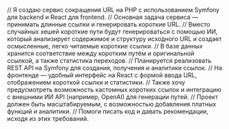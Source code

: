 // Я создаю сервис сокращения URL на PHP с использованием Symfony для backend и React для frontend.
// Основная задача сервиса — принимать длинные ссылки и генерировать короткие URL.
// Вместо случайных хешей короткие пути будут генерироваться с помощью ИИ, который анализирует содержимое и структуру исходного URL и создает осмысленные, легко читаемые короткие ссылки.
// В базе данных хранится соответствие между коротким путём и оригинальной ссылкой, а также статистика переходов.
// Планируется реализовать REST API на Symfony для создания, получения и аналитики ссылок.
// На фронтенде — удобный интерфейс на React с формой ввода URL, отображением короткой ссылки и статистики.
// Также хочу предусмотреть возможность кастомных коротких ссылок и интеграцию с внешними ИИ API (например, OpenAI) для генерации путей.
// Проект должен быть масштабируемым, с возможностью добавления платных функций и аналитики.
// Помоги писать код и давать рекомендации, исходя из этих требований.
